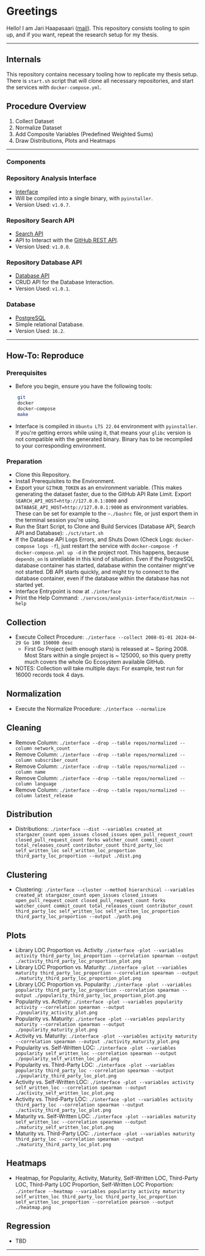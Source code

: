 # Greetings

Hello! I am Jari Haapasaari ([mail](mailto:haapjari@gmail.com)). This repository consists tooling to spin up, and if you want, repeat the research setup for my thesis.

---

## Internals

This repository contains necessary tooling how to replicate my thesis setup. There is `start.sh` script that will clone all necessary repositories, and start the services with `docker-compose.yml`. 

## Procedure Overview

1. Collect Dataset
2. Normalize Dataset
3. Add Composite Variables (Predefined Weighted Sums)
4. Draw Distributions, Plots and Heatmaps

---

### Components

### Repository Analysis Interface

- [Interface](https://github.com/haapjari/repository-analysis-interface/releases/tag/v1.0.0)
- Will be compiled into a single binary, with `pyinstaller`.
- Version Used: `v1.0.7`.

### Repository Search API

- [Search API](https://github.com/haapjari/repository-search-api/releases/tag/v1.0.0)
- API to Interact with the [GitHub REST API](https://docs.github.com/en/rest?apiVersion=2022-11-28).
- Version Used: `v1.0.0`.

### Repository Database API

- [Database API](https://github.com/haapjari/repository-database-api/releases/tag/v1.0.0)
- CRUD API for the Database Interaction.
- Version Used: `v1.0.1`.

### Database

- [PostgreSQL](https://www.postgresql.org/)
- Simple relational Database.
- Version Used: `16.2`.

---

## How-To: Reproduce

### Prerequisites

- Before you begin, ensure you have the following tools:

```bash
    git
    docker
    docker-compose
    make
```

- Interface is compiled in `Ubuntu LTS 22.04` environment with `pyinstaller`. If you're getting errors while using it, that means your `glibc` version is not compatible with the generated binary. Binary has to be recompiled to your corresponding environment.

### Preparation

- Clone this Repository.
- Install Prerequisites to the Environment.
- Export your `GITHUB_TOKEN` as an environment variable. (This makes generating the dataset faster, due to the GitHub API Rate Limit. Export `SEARCH_API_HOST=http://127.0.0.1:8000` and `DATABASE_API_HOST=http://127.0.0.1:9000` as environment variables. These can be set for example to the `~./bashrc` file, or just export them in the terminal session you're using.
- Run the Start Script, to Clone and Build Services (Database API, Search API and Database): `./sct/start.sh`
- If the Database API Logs Errors, and Shuts Down (Check Logs: `docker-compose logs -f`), just restart the service with `docker-compose -f docker-compose.yml up -d` in the project root. This happens, because `depends_on` is unreliable in this kind of situation. Even if the PostgreSQL database container has started, database within the container might've not started. DB API starts quickly, and might try to connect to the database container, even if the database within the database has not started yet.
- Interface Entrypoint is now at `./interface`
- Print the Help Command: `./services/analysis-interface/dist/main --help`

## Collection

- Execute Collect Procedure: `./interface --collect 2008-01-01 2024-04-29 Go 100 150000 desc`
  - First Go Project (with enough stars) is released at ~ Spring 2008. Most Stars within a single project is ~ 125000, so this query pretty much covers the whole Go Ecosystem available GitHub.
- NOTES: Collection will take multiple days: For example, test run for 16000 records took 4 days.
 
## Normalization 
 
- Execute the Normalize Procedure: `./interface --normalize`

## Cleaning

- Remove Column: `./interface --drop --table repos/normalized --column network_count`
- Remove Column: `./interface --drop --table repos/normalized --column subscriber_count`
- Remove Column: `./interface --drop --table repos/normalized --column name`
- Remove Column: `./interface --drop --table repos/normalized --column language`
- Remove Column: `./interface --drop --table repos/normalized --column latest_release`

## Distribution

- Distributions: `./interface --dist --variables created_at stargazer_count open_issues closed_issues open_pull_request_count closed_pull_request_count forks watcher_count commit_count total_releases_count contributor_count third_party_loc self_written_loc self_written_loc_proportion third_party_loc_proportion --output ./dist.png`

## Clustering

- Clustering: `./interface --cluster --method hierarchical --variables created_at stargazer_count open_issues closed_issues open_pull_request_count closed_pull_request_count forks watcher_count commit_count total_releases_count contributor_count third_party_loc self_written_loc self_written_loc_proportion third_party_loc_proportion --output ./path.png`

## Plots

- Library LOC Proportion vs. Activity `./interface -plot --variables activity third_party_loc_proportion --correlation spearman --output ./activity_third_party_loc_proportion_plot.png`
- Library LOC Proportion vs. Maturity: `./interface -plot --variables maturity third_party_loc_proportion --correlation spearman --output ./maturity_third_party_loc_proportion_plot.png`
- Library LOC Proportion vs. Popularity: `./interface -plot --variables popularity third_party_loc_proportion --correlation spearman --output ./popularity_third_party_loc_proportion_plot.png`
- Popularity vs. Activity: `./interface -plot --variables popularity activity --correlation spearman --output ./popularity_activity_plot.png`
- Popularity vs. Maturity: `./interface -plot --variables popularity maturity --correlation spearman --output ./popularity_maturity_plot.png`
- Activity vs. Maturity: `./interface -plot --variables activity maturity --correlation spearman --output ./activity_maturity_plot.png`
- Popularity vs. Self-Written LOC: `./interface -plot --variables popularity self_written_loc --correlation spearman --output ./popularity_self_written_loc_plot.png`
- Popularity vs. Third-Party LOC: `./interface -plot --variables popularity third_party_loc --correlation spearman --output ./popularity_third_party_loc_plot.png`
- Activity vs. Self-Written LOC: `./interface -plot --variables activity self_written_loc --correlation spearman --output ./activity_self_written_loc_plot.png`
- Activity vs. Third-Party LOC: `./interface -plot --variables activity third_party_loc --correlation spearman --output ./activity_third_party_loc_plot.png`
- Maturity vs. Self-Written LOC: `./interface -plot --variables maturity self_written_loc --correlation spearman --output ./maturity_self_written_loc_plot.png`
- Maturity vs. Third-Party LOC: `./interface -plot --variables maturity third_party_loc --correlation spearman --output ./maturity_third_party_loc_plot.png`

## Heatmaps

- Heatmap, for Popularity, Activity, Maturity, Self-Written LOC, Third-Party LOC, Third-Party LOC Proportion, Self-Written LOC Proportion: `./interface --heatmap --variables popularity activity maturity self_written_loc third_party_loc third_party_loc_proportion self_written_loc_proportion --correlation pearson --output ./heatmap.png`


## Regression

- TBD



<!--
## Weighted Sums 

- Composite Variable for Popularity: `./interface --weighted --variables stargazer_count forks subscriber_count watcher_count --name popularity`
- Composite Variable for Activity: `./interface --weighted --variables open_issues closed_issues commit_count open_pull_request_count closed_pull_request_count network_count contributor_count --name activity`
- Composite Variable for Maturity: `./interface --weighted --variables created_at latest_release total_releases_count --name maturity`
-->


---
